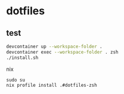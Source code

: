 # dotfiles

## test

```sh
devcontainer up --workspace-folder .
devcontainer exec --workspace-folder . zsh
./install.sh
```

nix

```
sudo su
nix profile install .#dotfiles-zsh
```
